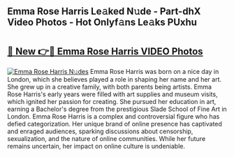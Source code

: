 ## Emma Rose Harris Le𝚊ked N𝚞de - Part-dhX Video Photos - Hot Onlyf𝚊ns Le𝚊ks PUxhu

# <h2><a href="http://ac2938.deff.icu/?id=Emma+Rose+Harris">🔗 New 👉🔴 Emma Rose Harris VIDEO Photos</a></h2>

[![Emma Rose Harris N𝚞des](https://i.imgur.com/rIISA9y.gif)](http://ac2938.deff.icu/?id=Emma+Rose+Harris)
Emma Rose Harris was born on a nice day in London, which she believes played a role in shaping her name and her art. She grew up in a creative family, with both parents being artists. Emma Rose Harris's early years were filled with art supplies and museum visits, which ignited her passion for creating. She pursued her education in art, earning a Bachelor's degree from the prestigious Slade School of Fine Art in London. Emma Rose Harris is a complex and controversial figure who has defied categorization. Her unique brand of online presence has captivated and enraged audiences, sparking discussions about censorship, sexualization, and the nature of online communities. While her future remains uncertain, her impact on online culture is undeniable.
